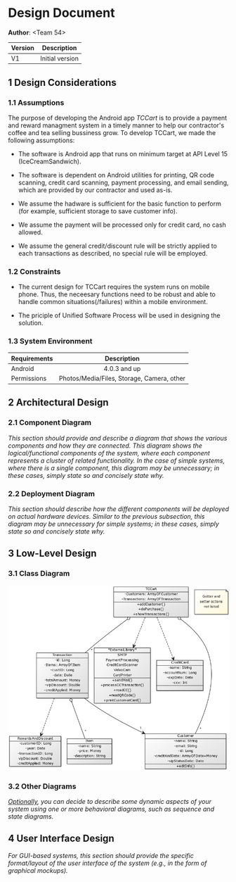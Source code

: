 # Design Document

**Author**: \<Team 54\>

| Version | Description     |
| --------|:---------------:|
| V1      | Initial version |

## 1 Design Considerations

### 1.1 Assumptions

The purpose of developing the Android app *TCCart* is to provide a payment and reward managment system in a timely manner to help our contractor's coffee and tea selling bussiness grow. To develop TCCart, we made the following assumptions:

- The software is Android app that runs on minimum target at API Level 15 (IceCreamSandwich).

- The software is dependent on Android utilities for printing, QR code scanning, credit card scanning,  payment processing, and email sending, which are provided by our contractor and used as-is.

- We assume the hadware is sufficient for the basic function to perform (for example, sufficient storage to save customer info). 

- We assume the payment will be processed only for credit card, no cash allowed. 

- We assume the general credit/discount rule will be strictly applied to each transactions as described, no special rule will be employed.

### 1.2 Constraints

- The current design for TCCart requires the system runs on mobile phone. Thus, the neceesary functions need to
be robust and able to handle common situations(/failures) within a mobile environment.

- The priciple of Unified Software Process will be used in designing the solution.

### 1.3 System Environment

| Requirements | Description     |
| --------|:---------------:|
| Android     | 4.0.3 and up |
| Permissions     | Photos/Media/Files, Storage, Camera, other |

## 2 Architectural Design

### 2.1 Component Diagram

*This section should provide and describe a diagram that shows the various components and how they are connected. This diagram shows the logical/functional components of the system, where each component represents a cluster of related functionality. In the case of simple systems, where there is a single component, this diagram may be unnecessary; in these cases, simply state so and concisely state why.*

### 2.2 Deployment Diagram

*This section should describe how the different components will be deployed on actual hardware devices. Similar to the previous subsection, this diagram may be unnecessary for simple systems; in these cases, simply state so and concisely state why.*

## 3 Low-Level Design

### 3.1 Class Diagram

![Image Text](../Design-Team/design-team.png)

### 3.2 Other Diagrams

*<u>Optionally</u>, you can decide to describe some dynamic aspects of your system using one or more behavioral diagrams, such as sequence and state diagrams.*

## 4 User Interface Design
*For GUI-based systems, this section should provide the specific format/layout of the user interface of the system (e.g., in the form of graphical mockups).*

